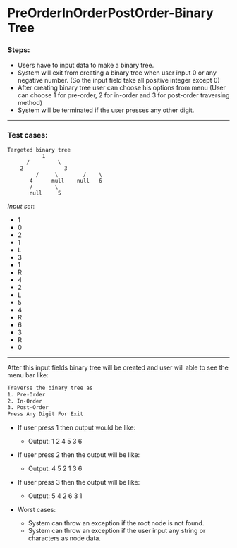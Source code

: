 # PreOrderInOrderPostOrder-Binary Tree

### Steps:

* Users have to input data to make a binary tree.
* System will exit from creating a binary tree when user input 0 or any negative number. 
  (So the input field take all positive integer except 0)
* After creating binary tree user can choose his options from menu
  (User can choose 1 for pre-order, 2 for in-order and 3 for post-order traversing method)
* System will be terminated if the user presses any other digit.
___

### Test cases:
	Targeted binary tree
		       1
		  /         \
		2             3
             /     \        /    \
           4      mull    null   6
           /       \
           null     5


_Input set_: 
* 1
* 0
* 2
* 1
* L
* 3
* 1
* R
* 4
* 2
* L
* 5
* 4
* R
* 6
* 3
* R
* 0
___
After this input fields binary tree will be created and user will able to see the menu bar like:

```bash
Traverse the binary tree as
1. Pre-Order
2. In-Order
3. Post-Order
Press Any Digit For Exit
```

  * If user press 1 then output would be like:
     * Output: 1 2 4 5 3 6 
  * If user press 2 then the output will be like:
    * Output: 4 5 2 1 3 6 

  * If user press 3 then the output will be like:
    * Output: 5 4 2 6 3 1 

* Worst cases:
   * System can throw an exception if the root node is not found.
   * System can throw an exception if the user input any string or characters as node data.
